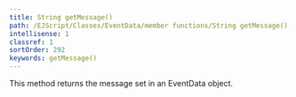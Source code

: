```yaml
---
title: String getMessage()
path: /EJScript/Classes/EventData/member functions/String getMessage()
intellisense: 1
classref: 1
sortOrder: 292
keywords: getMessage()
---
```


This method returns the message set in an EventData object.


